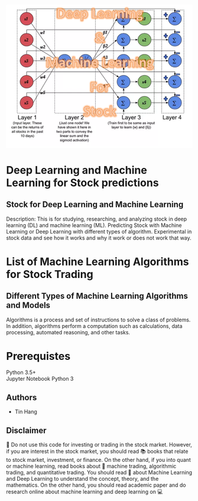 <img src="Title.PNG">

# Deep Learning and Machine Learning for Stock predictions
## Stock for Deep Learning and Machine Learning

Description: This is for studying, researching, and analyzing stock in deep learning (DL) and machine learning (ML). Predicting Stock with Machine Learning or Deep Learning with different types of algorithm. Experimental in stock data and see how it works and why it work or does not work that way.  

# List of Machine Learning Algorithms for Stock Trading  
## Different Types of Machine Learning Algorithms and Models  
Algorithms is a process and set of instructions to solve a class of problems. In addition, algorithms perform a computation such as calculations, data processing, automated reasoning, and other tasks. 

# Prerequistes  
Python 3.5+  
Jupyter Notebook Python 3  

## Authors  
* Tin Hang

## Disclaimer  
&#x1F53B; Do not use this code for investing or trading in the stock market. However, if you are interest in the stock market, you should read :books: books that relate to stock market, investment, or finance. On the other hand, if you into quant or machine learning, read books about &#x1F4D8; machine trading, algorithmic trading, and quantitative trading. You should read &#x1F4D7; about Machine Learning and Deep Learning to understand the concept, theory, and the mathematics. On the other hand, you should read academic paper and do research online about machine learning and deep learning on :computer:  

